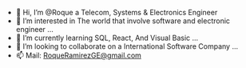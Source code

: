 - 👋 Hi, I’m @Roque a Telecom, Systems & Electronics Engineer
- 👀 I’m interested in The world that involve software and electronic engineer ...
- 🌱 I’m currently learning SQL, React, And Visual Basic ...
- 💞️ I’m looking to collaborate on a International Software Company ...
- 📫 Mail: RoqueRamirezGE@gmail.com

<!---
RoqueRam/RoqueRam is a ✨ special ✨ repository because its `README.md` (this file) appears on your GitHub profile.
You can click the Preview link to take a look at your changes.
--->
